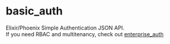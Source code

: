 # basic_auth

Elixir/Phoenix Simple Authentication JSON API.  
If you need RBAC and multitenancy, check out [enterprise_auth](https://github.com/gitkumi/enterprise_auth)

